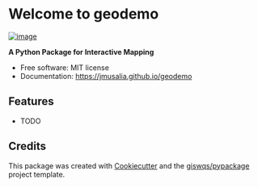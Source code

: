 # Welcome to geodemo


[![image](https://img.shields.io/pypi/v/geodemo.svg)](https://pypi.python.org/pypi/geodemo)


**A Python Package for Interactive Mapping**


-   Free software: MIT license
-   Documentation: <https://jmusalia.github.io/geodemo>
    

## Features

-   TODO

## Credits

This package was created with [Cookiecutter](https://github.com/cookiecutter/cookiecutter) and the [giswqs/pypackage](https://github.com/giswqs/pypackage) project template.
